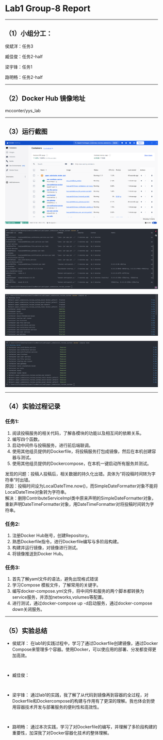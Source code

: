 # Lab1 Group-8 Report

------

## （1）小组分工：

侯斌洋：任务3

臧佳俊：任务2-half

梁宇锋：任务1

路明畅：任务2-half 

------

## （2）Docker Hub 镜像地址

mcconter/yys_lab



------

## （3）运行截图

![img.png](image/run1.png)

![img.png](image/run2.png)

![img.png](image/run3.png)

![img_1.png](image/run4.png)

------

## （4）实验过程记录

### 任务1:

1. 阅读投稿服务的相关代码，了解各模块的功能以及相互间的依赖关系。
2. 编写四个函数。
3. 启动中间件与投稿服务，进行前后端联调。
4. 使用其他组员提供的Dockerfile，将投稿服务打包成镜像，然后在本机创建容器与测试。
5. 使用其他组员提供的Dockercompose，在本机一键启动所有服务并测试。

发现的问题：投稿人投稿后，相关数据的持久化出错。具体为“将投稿时间转为字符串”时出错。  
原因：投稿时间设为LocalDateTime.now()，而SimpleDateFormatter对象不能将LocalDateTime对象转为字符串。  
解决：删除ContributeServiceImpl类中原来声明的SimpleDateFormatter对象，重新声明DateTimeFormatter对象，用DateTimeFormatter对将投稿时间转为字符串。  

### 任务2:

1. 注册Docker Hub账号，创建Repository。
2. 熟悉Dockerfile指令，进行Dockerfile编写与多阶段构建。
3. 构建并运行镜像，对镜像进行测试。
4. 将镜像推送到Docker Hub。

### 任务3:

1. 首先了解yaml文件的语法，避免出现格式错误
2. 学习Compose 模板文件，了解常用的关键字。
3. 编写docker-compose.yml文件，将中间件和服务的两个脚本都转换为service服务，并添加networks,volumes等配置。
4. 进行测试，通过docker-compose up -d启动服务，通过docker-compose down关闭服务。


------

## （5）实验总结

* 侯斌洋：
在lab1的实践过程中，学习了通过Dockerfile创建镜像，通过Docker Compose来管理多个容器。使用Docker，可以使应用的部署、分发都变得更加高效。

&emsp;
* 臧佳俊：


&emsp;
* 梁宇锋：
通过lab1的实践，我了解了从代码到镜像再到容器的全过程，对Dockerfile和Dockercompose的构建与作用有了更深的理解。我也体会到使用容器技术开发与部署服务的便利性和高效性。

&emsp;
* 路明畅：
通过本次实践，学习了对Dockerfile的编写，并理解了多阶段构建的重要性，加深我了对Docker容器化技术的整体理解。

&emsp;
